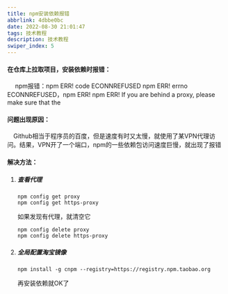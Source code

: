 ```yaml
---
title: npm安装依赖报错
abbrlink: 4dbbe0bc
date: 2022-08-30 21:01:47
tags: 技术教程
description: 技术教程
swiper_index: 5
---
```

#### 在仓库上拉取项目，安装依赖时报错：

&emsp; npm报错：npm ERR! code ECONNREFUSED npm ERR! errno ECONNREFUSED，npm ERR! npm ERR! If you are behind a proxy, please make sure that the

#### 问题出现原因：

&emsp;Github相当于程序员的百度，但是速度有时又太慢，就使用了某VPN代理访问。结果，VPN开了一个端口，npm的一些依赖包访问速度巨慢，就出现了报错

#### 解决方法：

1. ##### 查看代理

   ```
   npm config get proxy
   npm config get https-proxy
   ```

   如果发现有代理，就清空它

    ```
	npm config delete proxy
	npm config delete https-proxy
    ```



2. ##### 全局配置淘宝镜像

   ```
   npm install -g cnpm --registry=https://registry.npm.taobao.org 
   ```

   再安装依赖就OK了

